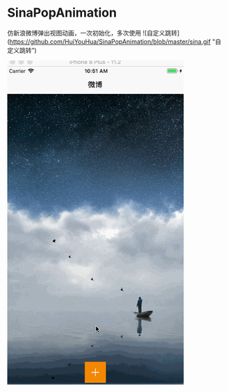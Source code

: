 # SinaPopAnimation
仿新浪微博弹出视图动画，一次初始化，多次使用
![自定义跳转](https://github.com/HuiYouHua/SinaPopAnimation/blob/master/sina.gif
"自定义跳转”)

![自定义跳转](https://github.com/HuiYouHua/SinaPopAnimation/blob/master/sina.gif
"自定义跳转")
